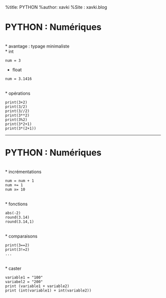 %title: PYTHON
%author: xavki
%Site : xavki.blog


# PYTHON : Numériques


<br>
* avantage : typage minimaliste

<br>
* int

```
num = 3
```

* float 

```
num = 3.1416
```

<br>
* opérations

```
print(3+2)
print(3/2)
print(3//2)
print(3**2)
print(3%2)
print(3*2+1)
print(3*(2+1))
```

---------------------------------------------

# PYTHON : Numériques


<br>
* incrémentations

```
num = num + 1
num += 1
num x= 10
```

<br>
* fonctions

```
abs(-2)
round(3.14)
round(3.14,1)
```

<br>
* comparaisons

```
print(3==2)
print(3!=2)
...
```

<br>
* caster

```
variable1 = "100"
variabel2 = "200"
print (variable1 + variable2)
print (int(variable1) + int(variable2))
```
